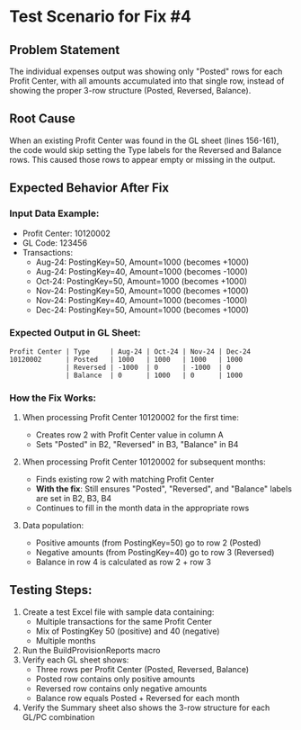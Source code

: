 # Test Scenario for Fix #4

## Problem Statement
The individual expenses output was showing only "Posted" rows for each Profit Center, with all amounts accumulated into that single row, instead of showing the proper 3-row structure (Posted, Reversed, Balance).

## Root Cause
When an existing Profit Center was found in the GL sheet (lines 156-161), the code would skip setting the Type labels for the Reversed and Balance rows. This caused those rows to appear empty or missing in the output.

## Expected Behavior After Fix

### Input Data Example:
- Profit Center: 10120002
- GL Code: 123456
- Transactions:
  - Aug-24: PostingKey=50, Amount=1000 (becomes +1000)
  - Aug-24: PostingKey=40, Amount=1000 (becomes -1000)
  - Oct-24: PostingKey=50, Amount=1000 (becomes +1000)
  - Nov-24: PostingKey=50, Amount=1000 (becomes +1000)
  - Nov-24: PostingKey=40, Amount=1000 (becomes -1000)
  - Dec-24: PostingKey=50, Amount=1000 (becomes +1000)

### Expected Output in GL Sheet:
```
Profit Center | Type     | Aug-24 | Oct-24 | Nov-24 | Dec-24
10120002      | Posted   | 1000   | 1000   | 1000   | 1000
              | Reversed | -1000  | 0      | -1000  | 0
              | Balance  | 0      | 1000   | 0      | 1000
```

### How the Fix Works:
1. When processing Profit Center 10120002 for the first time:
   - Creates row 2 with Profit Center value in column A
   - Sets "Posted" in B2, "Reversed" in B3, "Balance" in B4

2. When processing Profit Center 10120002 for subsequent months:
   - Finds existing row 2 with matching Profit Center
   - **With the fix**: Still ensures "Posted", "Reversed", and "Balance" labels are set in B2, B3, B4
   - Continues to fill in the month data in the appropriate rows

3. Data population:
   - Positive amounts (from PostingKey=50) go to row 2 (Posted)
   - Negative amounts (from PostingKey=40) go to row 3 (Reversed)
   - Balance in row 4 is calculated as row 2 + row 3

## Testing Steps:
1. Create a test Excel file with sample data containing:
   - Multiple transactions for the same Profit Center
   - Mix of PostingKey 50 (positive) and 40 (negative)
   - Multiple months
2. Run the BuildProvisionReports macro
3. Verify each GL sheet shows:
   - Three rows per Profit Center (Posted, Reversed, Balance)
   - Posted row contains only positive amounts
   - Reversed row contains only negative amounts
   - Balance row equals Posted + Reversed for each month
4. Verify the Summary sheet also shows the 3-row structure for each GL/PC combination
